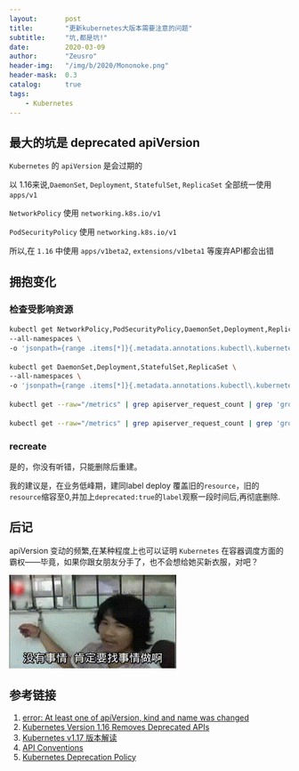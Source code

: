 ```yaml
---
layout:       post
title:        "更新kubernetes大版本需要注意的问题"
subtitle:     "坑,都是坑!"
date:         2020-03-09
author:       "Zeusro"
header-img:   "/img/b/2020/Mononoke.png"
header-mask:  0.3
catalog:      true
tags:
    - Kubernetes
---
```


## 最大的坑是 deprecated apiVersion

`Kubernetes` 的 `apiVersion` 是会过期的

以 1.16来说,`DaemonSet`, `Deployment`, `StatefulSet`, `ReplicaSet` 全部统一使用 `apps/v1`

`NetworkPolicy`  使用 `networking.k8s.io/v1`

`PodSecurityPolicy` 使用 `networking.k8s.io/v1`

所以,在 `1.16` 中使用 `apps/v1beta2`, `extensions/v1beta1` 等废弃API都会出错

## 拥抱变化


### 检查受影响资源

```bash
kubectl get NetworkPolicy,PodSecurityPolicy,DaemonSet,Deployment,ReplicaSet \
--all-namespaces \
-o 'jsonpath={range .items[*]}{.metadata.annotations.kubectl\.kubernetes\.io/last-applied-configuration}{"\n"}{end}' | grep '"apiVersion":"extensions/v1beta1"'

kubectl get DaemonSet,Deployment,StatefulSet,ReplicaSet \
--all-namespaces \
-o 'jsonpath={range .items[*]}{.metadata.annotations.kubectl\.kubernetes\.io/last-applied-configuration}{"\n"}{end}' | grep '"apiVersion":"apps/v1beta'

kubectl get --raw="/metrics" | grep apiserver_request_count | grep 'group="extensions"' | grep 'version="v1beta1"' | grep -v ingresses | grep -v 'client="hyperkube' | grep -v 'client="kubectl' | grep -v 'client="dashboard'

kubectl get --raw="/metrics" | grep apiserver_request_count | grep 'group="apps"' | grep 'version="v1beta' | grep -v 'client="hyperkube' | grep -v 'client="kubectl' | grep -v 'client="dashboard'

```

### recreate

是的，你没有听错，只能删除后重建。

我的建议是，在业务低峰期，建同label deploy 覆盖旧的`resource`，旧的`resource`缩容至0,并加上`deprecated:true`的`label`观察一段时间后,再彻底删除.

## 后记

apiVersion 变动的频繁,在某种程度上也可以证明 `Kubernetes` 在容器调度方面的霸权——毕竟，如果你跟女朋友分手了，也不会想给她买新衣服，对吧？

![](/img/sticker/云原生开发.gif)

## 参考链接

1. [error: At least one of apiVersion, kind and name was changed](https://stackoverflow.com/questions/56386647/error-at-least-one-of-apiversion-kind-and-name-was-changed)
1. [Kubernetes Version 1.16 Removes Deprecated APIs](https://www.ibm.com/cloud/blog/announcements/kubernetes-version-1-16-removes-deprecated-apis)
1. [Kubernetes v1.17 版本解读](https://yq.aliyun.com/articles/739120)
1. [API Conventions](https://github.com/kubernetes/community/blob/master/contributors/devel/sig-architecture/api-conventions.md)
1. [Kubernetes Deprecation Policy](https://kubernetes.io/docs/reference/using-api/deprecation-policy/)